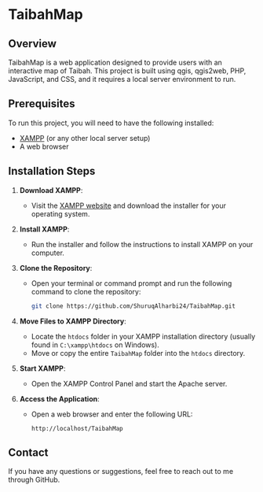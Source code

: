 # TaibahMap

## Overview
TaibahMap is a web application designed to provide users with an interactive map of Taibah. This project is built using qgis, qgis2web, PHP, JavaScript, and CSS, and it requires a local server environment to run.

## Prerequisites
To run this project, you will need to have the following installed:

- [XAMPP](https://www.apachefriends.org/index.html) (or any other local server setup)
- A web browser

## Installation Steps

1. **Download XAMPP**:
   - Visit the [XAMPP website](https://www.apachefriends.org/index.html) and download the installer for your operating system.

2. **Install XAMPP**:
   - Run the installer and follow the instructions to install XAMPP on your computer.

3. **Clone the Repository**:
   - Open your terminal or command prompt and run the following command to clone the repository:
     ```bash
     git clone https://github.com/ShuruqAlharbi24/TaibahMap.git
     ```

4. **Move Files to XAMPP Directory**:
   - Locate the `htdocs` folder in your XAMPP installation directory (usually found in `C:\xampp\htdocs` on Windows).
   - Move or copy the entire `TaibahMap` folder into the `htdocs` directory.

5. **Start XAMPP**:
   - Open the XAMPP Control Panel and start the Apache server.

6. **Access the Application**:
   - Open a web browser and enter the following URL:
     ```
     http://localhost/TaibahMap
     ```
## Contact
If you have any questions or suggestions, feel free to reach out to me through GitHub.
